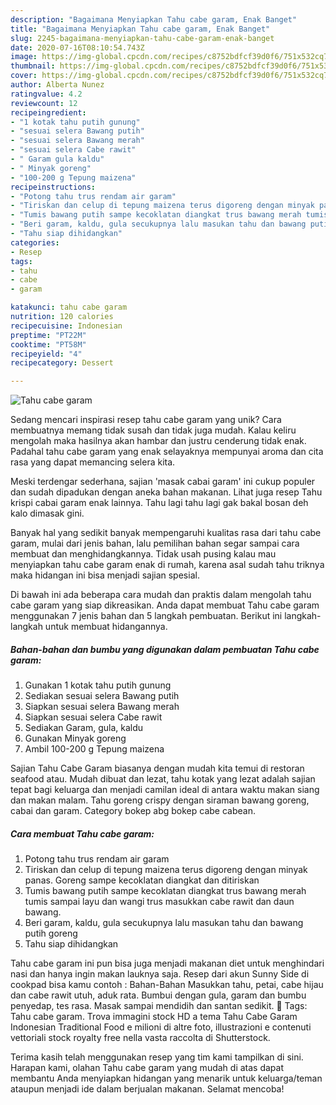 ```yaml
---
description: "Bagaimana Menyiapkan Tahu cabe garam, Enak Banget"
title: "Bagaimana Menyiapkan Tahu cabe garam, Enak Banget"
slug: 2245-bagaimana-menyiapkan-tahu-cabe-garam-enak-banget
date: 2020-07-16T08:10:54.743Z
image: https://img-global.cpcdn.com/recipes/c8752bdfcf39d0f6/751x532cq70/tahu-cabe-garam-foto-resep-utama.jpg
thumbnail: https://img-global.cpcdn.com/recipes/c8752bdfcf39d0f6/751x532cq70/tahu-cabe-garam-foto-resep-utama.jpg
cover: https://img-global.cpcdn.com/recipes/c8752bdfcf39d0f6/751x532cq70/tahu-cabe-garam-foto-resep-utama.jpg
author: Alberta Nunez
ratingvalue: 4.2
reviewcount: 12
recipeingredient:
- "1 kotak tahu putih gunung"
- "sesuai selera Bawang putih"
- "sesuai selera Bawang merah"
- "sesuai selera Cabe rawit"
- " Garam gula kaldu"
- " Minyak goreng"
- "100-200 g Tepung maizena"
recipeinstructions:
- "Potong tahu trus rendam air garam"
- "Tiriskan dan celup di tepung maizena terus digoreng dengan minyak panas. Goreng sampe kecoklatan diangkat dan ditiriskan"
- "Tumis bawang putih sampe kecoklatan diangkat trus bawang merah tumis sampai layu dan wangi trus masukkan cabe rawit dan daun bawang."
- "Beri garam, kaldu, gula secukupnya lalu masukan tahu dan bawang putih goreng"
- "Tahu siap dihidangkan"
categories:
- Resep
tags:
- tahu
- cabe
- garam

katakunci: tahu cabe garam 
nutrition: 120 calories
recipecuisine: Indonesian
preptime: "PT22M"
cooktime: "PT58M"
recipeyield: "4"
recipecategory: Dessert

---
```



![Tahu cabe garam](https://img-global.cpcdn.com/recipes/c8752bdfcf39d0f6/751x532cq70/tahu-cabe-garam-foto-resep-utama.jpg)

Sedang mencari inspirasi resep tahu cabe garam yang unik? Cara membuatnya memang tidak susah dan tidak juga mudah. Kalau keliru mengolah maka hasilnya akan hambar dan justru cenderung tidak enak. Padahal tahu cabe garam yang enak selayaknya mempunyai aroma dan cita rasa yang dapat memancing selera kita.

Meski terdengar sederhana, sajian &#39;masak cabai garam&#39; ini cukup populer dan sudah dipadukan dengan aneka bahan makanan. Lihat juga resep Tahu krispi cabai garam enak lainnya. Tahu lagi tahu lagi gak bakal bosan deh kalo dimasak gini.

Banyak hal yang sedikit banyak mempengaruhi kualitas rasa dari tahu cabe garam, mulai dari jenis bahan, lalu pemilihan bahan segar sampai cara membuat dan menghidangkannya. Tidak usah pusing kalau mau menyiapkan tahu cabe garam enak di rumah, karena asal sudah tahu triknya maka hidangan ini bisa menjadi sajian spesial.


Di bawah ini ada beberapa cara mudah dan praktis dalam mengolah tahu cabe garam yang siap dikreasikan. Anda dapat membuat Tahu cabe garam menggunakan 7 jenis bahan dan 5 langkah pembuatan. Berikut ini langkah-langkah untuk membuat hidangannya.

<!--inarticleads1-->

##### Bahan-bahan dan bumbu yang digunakan dalam pembuatan Tahu cabe garam:

1. Gunakan 1 kotak tahu putih gunung
1. Sediakan sesuai selera Bawang putih
1. Siapkan sesuai selera Bawang merah
1. Siapkan sesuai selera Cabe rawit
1. Sediakan  Garam, gula, kaldu
1. Gunakan  Minyak goreng
1. Ambil 100-200 g Tepung maizena


Sajian Tahu Cabe Garam biasanya dengan mudah kita temui di restoran seafood atau. Mudah dibuat dan lezat, tahu kotak yang lezat adalah sajian tepat bagi keluarga dan menjadi camilan ideal di antara waktu makan siang dan makan malam. Tahu goreng crispy dengan siraman bawang goreng, cabai dan garam. Category bokep abg bokep cabe cabean. 

<!--inarticleads2-->

##### Cara membuat Tahu cabe garam:

1. Potong tahu trus rendam air garam
1. Tiriskan dan celup di tepung maizena terus digoreng dengan minyak panas. Goreng sampe kecoklatan diangkat dan ditiriskan
1. Tumis bawang putih sampe kecoklatan diangkat trus bawang merah tumis sampai layu dan wangi trus masukkan cabe rawit dan daun bawang.
1. Beri garam, kaldu, gula secukupnya lalu masukan tahu dan bawang putih goreng
1. Tahu siap dihidangkan


Tahu cabe garam ini pun bisa juga menjadi makanan diet untuk menghindari nasi dan hanya ingin makan lauknya saja. Resep dari akun Sunny Side di cookpad bisa kamu contoh : Bahan-Bahan  Masukkan tahu, petai, cabe hijau dan cabe rawit utuh, aduk rata. Bumbui dengan gula, garam dan bumbu penyedap, tes rasa. Masak sampai mendidih dan santan sedikit.  Tags: Tahu cabe garam. Trova immagini stock HD a tema Tahu Cabe Garam Indonesian Traditional Food e milioni di altre foto, illustrazioni e contenuti vettoriali stock royalty free nella vasta raccolta di Shutterstock. 

Terima kasih telah menggunakan resep yang tim kami tampilkan di sini. Harapan kami, olahan Tahu cabe garam yang mudah di atas dapat membantu Anda menyiapkan hidangan yang menarik untuk keluarga/teman ataupun menjadi ide dalam berjualan makanan. Selamat mencoba!

